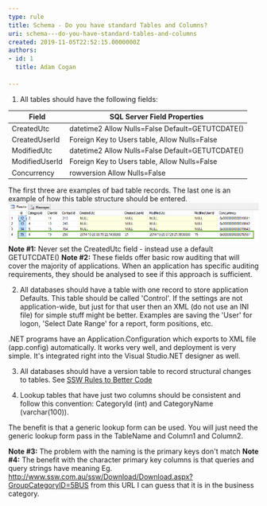 ```yaml
---
type: rule
title: Schema - Do you have standard Tables and Columns?
uri: schema---do-you-have-standard-tables-and-columns
created: 2019-11-05T22:52:15.0000000Z
authors:
- id: 1
  title: Adam Cogan

---
```


1. All tables should have the following fields:



| **Field** | **SQL Server Field Properties** |
| --- | --- |
| CreatedUtc | datetime2 Allow Nulls=False Default=GETUTCDATE() |
| CreatedUserId | Foreign Key to Users table, Allow Nulls=False |
| ModifiedUtc | datetime2 Allow Nulls=False Default=GETUTCDATE() |
| ModifiedUserId | Foreign Key to Users table, Allow Nulls=False |
| Concurrency | rowversion Allow Nulls=False<br> |



 
The first three are examples of bad table records. The last one is an example of how this table structure should be entered.
![ 3 bad examples and 1 good example of Row auditing](imgGoodBadPracticesExampleSQLFields.png)
**Note #1:** Never set the CreatedUtc field - instead use a default GETUTCDATE()
**Note #2:** These fields offer basic row auditing that will cover the majority of applications. When an application has specific auditing requirements, they should be analysed to see if this approach is sufficient.

2. All databases should have a table with one record to store application Defaults. This table should be called 'Control'.
If the settings are not application-wide, but just for that user then an XML (do not use an INI file) for simple stuff might be better. Examples are saving the 'User' for logon, 'Select Date Range' for a report, form positions, etc.

.NET programs have an Application.Configuration which exports to XML file (app.config) automatically. It works very well, and deployment is very simple. It's integrated right into the Visual Studio.NET designer as well.

3. All databases should have a version table to record structural changes to tables. See [SSW Rules to Better Code](/_layouts/15/FIXUPREDIRECT.ASPX?WebId=3dfc0e07-e23a-4cbb-aac2-e778b71166a2&TermSetId=07da3ddf-0924-4cd2-a6d4-a4809ae20160&TermId=dec3b0f2-a632-4842-ba6c-e8c7fb2ccf16)
 
4. Lookup tables that have just two columns should be consistent and follow this convention: CategoryId (int) and CategoryName (varchar(100)).

The benefit is that a generic lookup form can be used. You will just need the generic lookup form pass in the TableName and Column1 and Column2.

**Note #3:** The problem with the naming is the primary keys don't match
**Note #4:** The benefit with the character primary key columns is that queries and query strings have meaning Eg. http://www.ssw.com.au/ssw/Download/Download.aspx?GroupCategoryID=5BUS from this URL I can guess that it is in the business category.
